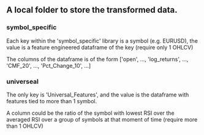 ## A local folder to store the transformed data.
### symbol_specific 
Each key within the 'symbol_specific' library is a symbol (e.g. EURUSD), the value is a feature engineered dataframe of the key (require only 1 OHLCV)

The columns of the dataframe is of the form ['open', ..., 'log_returns', ..., 'CMF_20', ..., 'Pct_Change_10', ...]

### universeal
The only key is 'Universal_Features', and the value is the dataframe with features tied to more than 1 symbol. 

A column could be the ratio of the symbol with lowest RSI over the averaged RSI over a group of symbols at that moment of time (require more than 1 OHLCV)